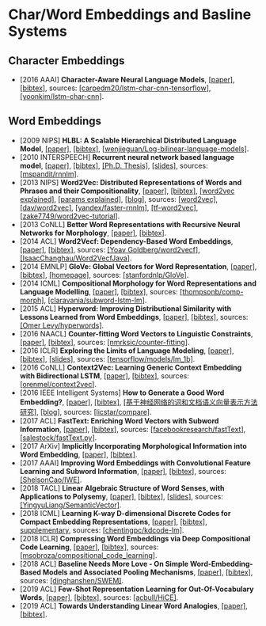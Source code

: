 # Char/Word Embeddings and Basline Systems

## Character Embeddings
- [2016 AAAI] **Character-Aware Neural Language Models**, [[paper]](https://arxiv.org/pdf/1508.06615.pdf), [[bibtex]](/Bibtex/Character-Aware%20Neural%20Language%20Models.bib), sources: [[carpedm20/lstm-char-cnn-tensorflow]](https://github.com/carpedm20/lstm-char-cnn-tensorflow), [[yoonkim/lstm-char-cnn]](https://github.com/yoonkim/lstm-char-cnn).

## Word Embeddings
- [2009 NIPS] **HLBL: A Scalable Hierarchical Distributed Language Model**, [[paper]](http://citeseerx.ist.psu.edu/viewdoc/download?doi=10.1.1.205.5467&rep=rep1&type=pdf), [[bibtex]](/Bibtex/HLBL.bib), [[wenjieguan/Log-bilinear-language-models]](https://github.com/wenjieguan/Log-bilinear-language-models).
- [2010 INTERSPEECH] **Recurrent neural network based language model**, [[paper]](http://www.fit.vutbr.cz/research/groups/speech/publi/2010/mikolov_interspeech2010_IS100722.pdf), [[bibtex]](/Bibtex/Recurrent%20neural%20network%20based%20language%20model.bib), [[Ph.D. Thesis]](http://www.fit.vutbr.cz/~imikolov/rnnlm/thesis.pdf), [[slides]](http://www.fit.vutbr.cz/~imikolov/rnnlm/google.pdf), sources: [[mspandit/rnnlm]](https://github.com/mspandit/rnnlm).
- [2013 NIPS] **Word2Vec: Distributed Representations of Words and Phrases and their Compositionality**, [[paper]](https://arxiv.org/pdf/1310.4546.pdf), [[bibtex]](/Bibtex/Word2Vec.bib), [[word2vec explained]](https://arxiv.org/pdf/1402.3722.pdf), [[params explained]](https://arxiv.org/pdf/1411.2738.pdf), [[blog]](https://isaacchanghau.github.io/post/word2vec/), sources: [[word2vec]](https://code.google.com/archive/p/word2vec/), [[dav/word2vec]](https://github.com/dav/word2vec), [[yandex/faster-rnnlm]](https://github.com/yandex/faster-rnnlm), [[tf-word2vec]](https://github.com/tensorflow/tensorflow/tree/master/tensorflow/examples/tutorials/word2vec), [[zake7749/word2vec-tutorial]](https://github.com/zake7749/word2vec-tutorial).
- [2013 CoNLL] **Better Word Representations with Recursive Neural Networks for Morphology**, [[paper]](https://www.aclweb.org/anthology/W13-3512.pdf), [[bibtex]](https://www.aclweb.org/anthology/W13-3512.bib).
- [2014 ACL] **Word2Vecf: Dependency-Based Word Embeddings**, [[paper]](https://www.aclweb.org/anthology/P14-2050.pdf), [[bibtex]](https://www.aclweb.org/anthology/P14-2050.bib), sources: [[Yoav Goldberg/word2vecf]](https://bitbucket.org/yoavgo/word2vecf), [[IsaacChanghau/Word2VecfJava]](https://github.com/IsaacChanghau/Word2VecfJava).
- [2014 EMNLP] **GloVe: Global Vectors for Word Representation**, [[paper]](https://nlp.stanford.edu/pubs/glove.pdf), [[bibtex]](https://www.aclweb.org/anthology/D14-1162.bib), [[homepage]](https://nlp.stanford.edu/projects/glove/), sources: [[stanfordnlp/GloVe]](https://github.com/stanfordnlp/GloVe).
- [2014 ICML] **Compositional Morphology for Word Representations and Language Modelling**, [[paper]](http://proceedings.mlr.press/v32/botha14.pdf), [[bibtex]](/Bibtex/Compositional%20Morphology%20for%20Word%20Representations%20and%20Language%20Modelling.bib), sources: [[thompsonb/comp-morph]](https://github.com/thompsonb/comp-morph), [[claravania/subword-lstm-lm]](https://github.com/claravania/subword-lstm-lm).
- [2015 ACL] **Hyperword: Improving Distributional Similarity with Lessons Learned from Word Embeddings**, [[paper]](https://www.aclweb.org/anthology/Q15-1016.pdf), [[bibtex]](https://www.aclweb.org/anthology/Q15-1016.bib), sources: [[Omer Levy/hyperwords]](https://bitbucket.org/omerlevy/hyperwords).
- [2016 NAACL] **Counter-fitting Word Vectors to Linguistic Constraints**, [[paper]](http://aclweb.org/anthology/N16-1018), [[bibtex]](/Bibtex/Counter-fitting%20Word%20Vectors%20to%20Linguistic%20Constraints.bib), sources: [[nmrksic/counter-fitting]](https://github.com/nmrksic/counter-fitting).
- [2016 ICLR] **Exploring the Limits of Language Modeling**, [[paper]](https://arxiv.org/pdf/1602.02410.pdf), [[bibtex]](/Bibtex/Exploring%20the%20Limits%20of%20Language%20Modeling.bib), [[slides]](https://www.cs.toronto.edu/~duvenaud/courses/csc2541/slides/lipnet.pdf), sources: [[tensorflow/models/lm_1b]](https://github.com/tensorflow/models/tree/master/research/lm_1b).
- [2016 CoNLL] **Context2Vec: Learning Generic Context Embedding with Bidirectional LSTM**, [[paper]](https://www.aclweb.org/anthology/K16-1006.pdf), [[bibtex]](https://www.aclweb.org/anthology/K16-1006.bib), sources: [[orenmel/context2vec]](https://github.com/orenmel/context2vec).
- [2016 IEEE Intelligent Systems] **How to Generate a Good Word Embedding?**, [[paper]](https://arxiv.org/pdf/1507.05523.pdf), [[bibtex]](/Bibtex/How%20to%20Generate%20a%20Good%20Word%20Embedding.bib), [[基于神经网络的词和文档语义向量表示方法研究]](https://arxiv.org/pdf/1611.05962.pdf), [[blog]](http://licstar.net/archives/620), sources: [[licstar/compare]](https://github.com/licstar/compare).
- [2017 ACL] **FastText: Enriching Word Vectors with Subword Information**, [[paper]](https://www.aclweb.org/anthology/Q17-1010.pdf), [[bibtex]](https://www.aclweb.org/anthology/Q17-1010.bib), sources: [[facebookresearch/fastText]](https://github.com/facebookresearch/fastText), [[salestock/fastText.py]](https://github.com/salestock/fastText.py).
- [2017 ArXiv] **Implicitly Incorporating Morphological Information into Word Embedding**, [[paper]](https://arxiv.org/pdf/1701.02481.pdf), [[bibtex]](/Bibtex/Implicitly%20Incorporating%20Morphological%20Information%20into%20Word%20Embedding.bib).
- [2017 AAAI] **Improving Word Embeddings with Convolutional Feature Learning and Subword Information**, [[paper]](https://aaai.org/ocs/index.php/AAAI/AAAI17/paper/view/14724/14187), [[bibtex]](/Bibtex/Improving%20Word%20Embeddings%20with%20Convolutional%20Feature%20Learning%20and%20Subword%20Information.bib), sources: [[ShelsonCao/IWE]](https://github.com/ShelsonCao/IWE).
- [2018 TACL] **Linear Algebraic Structure of Word Senses, with Applications to Polysemy**, [[paper]](https://www.aclweb.org/anthology/Q18-1034.pdf), [[bibtex]](https://www.aclweb.org/anthology/Q18-1034.bib), [[slides]](https://pdfs.semanticscholar.org/d770/5adf01fc9791337ed17dd37236129ef3a0f4.pdf), sources: [[YingyuLiang/SemanticVector]](https://github.com/YingyuLiang/SemanticVector).
- [2018 ICML] **Learning K-way D-dimensional Discrete Codes for Compact Embedding Representations**, [[paper]](https://arxiv.org/pdf/1806.09464.pdf), [[bibtex]](/Bibtex/Learning%20K-way%20D-dimensional%20Discrete%20Codes%20for%20Compact%20Embedding%20Representations.bib), [supplementary](http://web.cs.ucla.edu/~yzsun/papers/2018_icml_KDCoding_supp.pdf), sources: [[chentingpc/kdcode-lm]](https://github.com/chentingpc/kdcode-lm).
- [2018 ICLR] **Compressing Word Embeddings via Deep Compositional Code Learning**, [[paper]](https://openreview.net/pdf?id=BJRZzFlRb), [[bibtex]](/Bibtex/Compressing%20Word%20Embeddings%20via%20Deep%20Compositional%20Code%20Learning.bib), sources: [[msobroza/compositional_code_learning]](https://github.com/msobroza/compositional_code_learning).
- [2018 ACL] **Baseline Needs More Love - On Simple Word-Embedding-Based Models and Associated Pooling Mechanisms**, [[paper]](https://www.aclweb.org/anthology/P18-1041), [[bibtex]](/Bibtex/Baseline%20Needs%20More%20Love.bib), sources: [[dinghanshen/SWEM]](https://github.com/dinghanshen/SWEM).
- [2019 ACL] **Few-Shot Representation Learning for Out-Of-Vocabulary Words**, [[paper]](https://www.aclweb.org/anthology/P19-1402.pdf), [[bibtex]](/Bibtex/Few-Shot%20Representation%20Learning%20for%20Out-Of-Vocabulary%20Words.bib), sources: [[acbull/HiCE]](https://github.com/acbull/HiCE).
- [2019 ACL] **Towards Understanding Linear Word Analogies**, [[paper]](https://www.aclweb.org/anthology/P19-1315.pdf), [[bibtex]](https://www.aclweb.org/anthology/P19-1315.bib).
